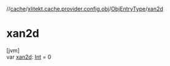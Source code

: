 //[cache](../../../index.md)/[xlitekt.cache.provider.config.obj](../index.md)/[ObjEntryType](index.md)/[xan2d](xan2d.md)

# xan2d

[jvm]\
var [xan2d](xan2d.md): [Int](https://kotlinlang.org/api/latest/jvm/stdlib/kotlin/-int/index.html) = 0
